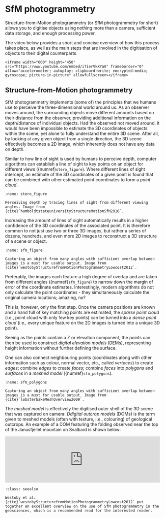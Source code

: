 # SfM photogrammetry

Structure-from-Motion photogrammetry (or SfM photogrammetry for short) allows you to digitise objects using nothing more than a camera, sufficient data storage, and enough processing power.

The video below provides a short and concise overview of how this process takes place, as well as the main steps that are involved in the digitisation of objects to their digital counterparts.

```{admonition} Lecture
<iframe width="600" height="450" src="https://www.youtube.com/embed/i7ierVkXYa8" frameborder="0" allow="accelerometer; autoplay; clipboard-write; encrypted-media; gyroscope; picture-in-picture" allowfullscreen></iframe>
```

## Structure-from-Motion photogrammetry

SfM photogrammetry implements (some of) the principles that we humans use to perceive the three-dimensional world around us.
As an observer moves around, the surrounding objects move different amounts based on their distance from the observer, providing additional information on the depth/distance of individual objects.
Had the observed not moved around, it would have been impossible to estimate the 3D coordinates of objects within the scene, yet alone to fully understand the entire 3D scene.
After all, by looking at any given object from a single direction, the 3D scene effectively becomes a 2D image, which inherently does not have any data on depth.

Similar to how line of sight is used by humans to perceive depth, computer algorithms can establish a line of sight to key points on an object for different views ({numref}`stero_figure`).
Where different lines of sight intercept, an estimate of the 3D coordinates of a given point is found that can be combined with other estimated point coordinates to form a *point cloud*.

```{figure} ./assets/stereo.jpg
:name: stero_figure

Perceiving depth by tracing lines of sight from different viewing angles. Image from {cite}`humboldtstateuniversityStructureMotionSfM2016`.
```

Increasing the amount of lines of sight automatically results in a higher confidence of the 3D coordinates of the associated point.
It is therefore common to not just use two or three 3D images, but rather a series of dozens, hundreds, and even more 2D images to reconstruct a 3D structure of a scene or object.

```{figure} ./assets/sfm-diagram.jpg
:name: sfm_figure

Capturing an object from many angles with sufficient overlap between images is a must for usable output. Image from {cite}`westobyStructurefromMotionPhotogrammetryLowcost2012`.
```

Preferably, the images each feature a high degree of overlap and are taken from different angles ({numref}`sfm_figure`) to narrow down the margin of error of the coordinate estimates.
Interestingly, modern algorithms do not only calculate the point coordinates - they simultaneously calculate the original camera locations; amazing, no?

This is, however, only the first step.
Once the camera positions are known and a hand full of key matching points are estimated, the *sparse point cloud* (i.e., point cloud with only few key points) can be turned into a *dense point cloud* (i.e., every unique feature on the 2D images is turned into a unique 3D point).

Seeing as the points contain a Z or elevation component, the points can then be used to construct *digital elevation models* (DEMs), representing height information without further defining the surface.

One can also connect neighbouring points (coordinates along with other information such as colour, normal vector, etc., called *verteces*) to create *edges*; combine *edges* to create *faces*; combine *faces* into *polygons* and *surfaces* in a *meshed model* ({numref}`sfm_polygons`).

```{figure} ./assets/polygonal_meshing_modelling.png
:name: sfm_polygons

Capturing an object from many angles with sufficient overlap between images is a must for usable output. Image from {cite}`lobsterbakeMeshOverview2009`.
```

The *meshed model* is effectively the digitised outer shell of the 3D scene that was captured on camera.
*Ddigital outcrop models* (DOMs) is the term given to meshed models (often with texture, i.e., colouring) of geological outcrops.
An example of a DOM featuring the folding observed near the top of the Janusfjellet mountain on Svalbard is shown below:

<div class="sketchfab-embed-wrapper">
    <iframe title="A 3D model" width="100%" src="https://sketchfab.com/models/2daddd560c1840eb98cf95981cb366bf/embed?autostart=0&amp;camera=0&amp;ui_controls=1&amp;ui_infos=1&amp;ui_inspector=1&amp;ui_stop=1&amp;ui_watermark=1&amp;ui_watermark_link=1" frameborder="0" allow="autoplay; fullscreen; vr" mozallowfullscreen="true" webkitallowfullscreen="true"></iframe>
</div>

```{admonition} Further reading
:class: seealso

Westoby et al. {cite}`westobyStructurefromMotionPhotogrammetryLowcost2012` put together an excellent overview on the use of SfM photogrammetry in the geosciences, which is a recommended read for the interested reader.
```
